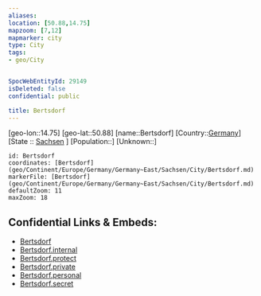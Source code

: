 ```yaml
---
aliases: 
location: [50.88,14.75]
mapzoom: [7,12] 
mapmarker: city 
type: City
tags:
- geo/City


SpocWebEntityId: 29149
isDeleted: false
confidential: public

title: Bertsdorf
---
```

[geo-lon::14.75]
[geo-lat::50.88]
[name::Bertsdorf]
[Country::[Germany](geo/Continent/Europe/Germany.md)]
[State :: [Sachsen](geo/Continent/Europe/Germany/Germany~East/Sachsen.md) ]
[Population::]
[Unknown::]


```leaflet
id: Bertsdorf
coordinates: [Bertsdorf](geo/Continent/Europe/Germany/Germany~East/Sachsen/City/Bertsdorf.md)
markerFile: [Bertsdorf](geo/Continent/Europe/Germany/Germany~East/Sachsen/City/Bertsdorf.md)
defaultZoom: 11 
maxZoom: 18
```


## Confidential Links & Embeds: 
- [Bertsdorf](../../../../../../../../_public/geo/Continent/Europe/Germany/Germany~East/Sachsen/City/Bertsdorf.md) 
- [Bertsdorf.internal](../../../../../../../../_internal/geo/Continent/Europe/Germany/Germany~East/Sachsen/City/Bertsdorf.internal.md) 
- [Bertsdorf.protect](../../../../../../../../_protect/geo/Continent/Europe/Germany/Germany~East/Sachsen/City/Bertsdorf.protect.md) 
- [Bertsdorf.private](../../../../../../../../_private/geo/Continent/Europe/Germany/Germany~East/Sachsen/City/Bertsdorf.private.md) 
- [Bertsdorf.personal](../../../../../../../../_personal/geo/Continent/Europe/Germany/Germany~East/Sachsen/City/Bertsdorf.personal.md) 
- [Bertsdorf.secret](../../../../../../../../_secret/geo/Continent/Europe/Germany/Germany~East/Sachsen/City/Bertsdorf.secret.md) 
